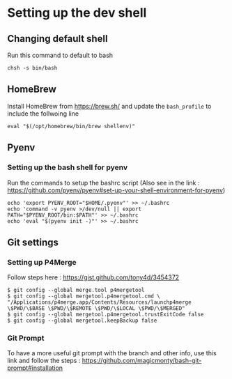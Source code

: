# Setting up the dev shell

## Changing default shell
Run this command to default to bash
```
chsh -s bin/bash
```

## HomeBrew
Install HomeBrew from https://brew.sh/ and update the ```bash_profile``` to include the follwoing line
```
eval "$(/opt/homebrew/bin/brew shellenv)"
```

## Pyenv
### Setting up the bash shell for pyenv
Run the commands to setup the bashrc script (Also see in the link : https://github.com/pyenv/pyenv#set-up-your-shell-environment-for-pyenv)
```
echo 'export PYENV_ROOT="$HOME/.pyenv"' >> ~/.bashrc
echo 'command -v pyenv >/dev/null || export PATH="$PYENV_ROOT/bin:$PATH"' >> ~/.bashrc
echo 'eval "$(pyenv init -)"' >> ~/.bashrc
```


## Git settings
### Setting up P4Merge
Follow steps here : https://gist.github.com/tony4d/3454372
```
$ git config --global merge.tool p4mergetool
$ git config --global mergetool.p4mergetool.cmd \
"/Applications/p4merge.app/Contents/Resources/launchp4merge \$PWD/\$BASE \$PWD/\$REMOTE \$PWD/\$LOCAL \$PWD/\$MERGED"
$ git config --global mergetool.p4mergetool.trustExitCode false
$ git config --global mergetool.keepBackup false
```

### Git Prompt
To have a more useful git prompt with the branch and other info, use this link and follow the steps : https://github.com/magicmonty/bash-git-prompt#installation
